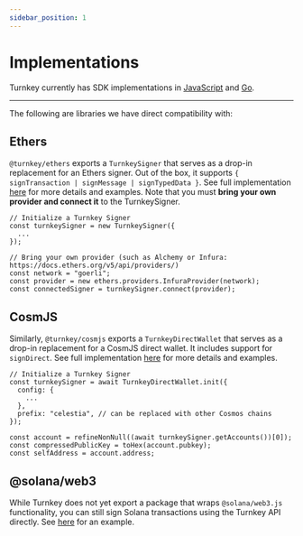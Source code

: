 ```yaml
---
sidebar_position: 1
---
```


# Implementations

Turnkey currently has SDK implementations in [JavaScript](https://github.com/tkhq/sdk) and [Go](https://github.com/tkhq/go-sdk). 

---

The following are libraries we have direct compatibility with:

## Ethers
`@turnkey/ethers` exports a `TurnkeySigner` that serves as a drop-in replacement for an Ethers signer. Out of the box, it supports `{ signTransaction | signMessage | signTypedData }`. See full implementation [here](https://github.com/tkhq/sdk/tree/main/packages/ethers) for more details and examples. Note that you must **bring your own provider and connect it** to the TurnkeySigner.

```node
// Initialize a Turnkey Signer
const turnkeySigner = new TurnkeySigner({
  ...
});

// Bring your own provider (such as Alchemy or Infura: https://docs.ethers.org/v5/api/providers/)
const network = "goerli";
const provider = new ethers.providers.InfuraProvider(network);
const connectedSigner = turnkeySigner.connect(provider);
```

## CosmJS
Similarly, `@turnkey/cosmjs` exports a `TurnkeyDirectWallet` that serves as a drop-in replacement for a CosmJS direct wallet. It includes support for `signDirect`. See full implementation [here](https://github.com/tkhq/sdk/tree/main/packages/cosmjs) for more details and examples.

```node
// Initialize a Turnkey Signer
const turnkeySigner = await TurnkeyDirectWallet.init({
  config: {
    ...
  },
  prefix: "celestia", // can be replaced with other Cosmos chains
});

const account = refineNonNull((await turnkeySigner.getAccounts())[0]);
const compressedPublicKey = toHex(account.pubkey);
const selfAddress = account.address;
```

## @solana/web3
While Turnkey does not yet export a package that wraps `@solana/web3.js` functionality, you can still sign Solana transactions using the Turnkey API directly. See [here](https://github.com/tkhq/sdk/tree/main/examples/with-solana) for an example.

